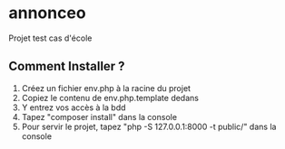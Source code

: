# annonceo
Projet test cas d'école

## Comment Installer ?
1. Créez un fichier env.php à la racine du projet
2. Copiez le contenu de env.php.template dedans
3. Y entrez vos accès à la bdd
4. Tapez "composer install" dans la console
5. Pour servir le projet, tapez "php -S 127.0.0.1:8000 -t public/" dans la console
